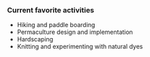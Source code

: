 ### Current favorite activities
* Hiking and paddle boarding
* Permaculture design and implementation
* Hardscaping
* Knitting and experimenting with natural dyes
